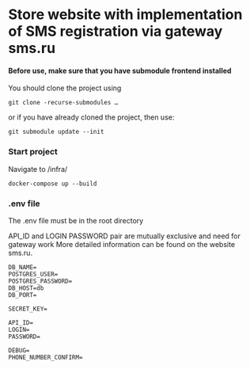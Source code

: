 ﻿# Store website with implementation of SMS registration via gateway sms.ru


#### Before use, make sure that you have **submodule frontend** installed
You should clone the project using

    git clone -recurse-submodules …

or if you have already cloned the project, then use:

    git submodule update --init

### Start project
Navigate to /infra/ 

    docker-compose up --build

### .env file

The .env file must be in the root directory

API_ID and LOGIN PASSWORD pair are mutually exclusive and need for gateway work 
More detailed information can be found on the website sms.ru.

    DB_NAME=
    POSTGRES_USER=
    POSTGRES_PASSWORD=
    DB_HOST=db
    DB_PORT=
    
    SECRET_KEY=

    API_ID=
    LOGIN=
    PASSWORD=
    
    DEBUG=
    PHONE_NUMBER_CONFIRM=